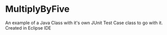 # MultiplyByFive

An example of a Java Class with it's own JUnit Test Case class to go with it.
Created in Eclipse IDE


